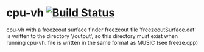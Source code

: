 # cpu-vh [![Build Status](https://travis-ci.org/derekeverett/cpu-vh.svg?branch=master)](https://travis-ci.org/derekeverett/cpu-vh)
cpu-vh with a freezeout surface finder
freezeout file 'freezeoutSurface.dat' is written to the directory '/output', so this directory must exist when running cpu-vh.
file is written in the same format as MUSIC (see freeze.cpp)
